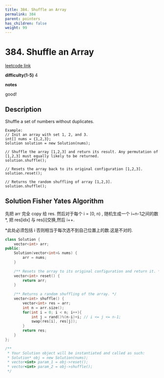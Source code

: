 ```yaml
---
title: 384. Shuffle an Array
permalink: 384
parent: pointers
has_children: false
weight: 99
---
```

# 384. Shuffle an Array
[leetcode link](https://leetcode.com/problems/shuffle-an-array/)

**difficulty(1-5)** 
4

**notes**   

good!

## Description
Shuffle a set of numbers without duplicates.
```
Example:
// Init an array with set 1, 2, and 3.
int[] nums = {1,2,3};
Solution solution = new Solution(nums);

// Shuffle the array [1,2,3] and return its result. Any permutation of [1,2,3] must equally likely to be returned.
solution.shuffle();

// Resets the array back to its original configuration [1,2,3].
solution.reset();

// Returns the random shuffling of array [1,2,3].
solution.shuffle();
```
## Solution Fisher Yates Algorithm
先把 arr 完全 copy 给 res. 然后对于每个 i = [0, n) , 随机生成一个 i~n-1之间的数*, 把 res[idx] 与 res[i]交换,然后 i++. 

*此处必须包括 i 否则相当于每次选不到自己位置上的数.这是不对的.

```c++
class Solution {
    vector<int> arr;
public:
    Solution(vector<int>& nums) {
        arr = nums;
    }
    
    /** Resets the array to its original configuration and return it. */
    vector<int> reset() {
        return arr;
    }
    
    /** Returns a random shuffling of the array. */
    vector<int> shuffle() {
        vector<int> res = arr;
        int n = arr.size();
        for(int i = 0; i < n; i++){
            int j = rand()%(n-i)+i; // i <= j <= n-1;
            swap(res[i], res[j]);
        }
        return res;
    }
};

/**
 * Your Solution object will be instantiated and called as such:
 * Solution* obj = new Solution(nums);
 * vector<int> param_1 = obj->reset();
 * vector<int> param_2 = obj->shuffle();
 */
```

<!-- 
Default label
{: .label }

Blue label
{: .label .label-blue }

Stable
{: .label .label-green }

New release
{: .label .label-purple }

Coming soon
{: .label .label-yellow }

Deprecated
{: .label .label-red } -->
